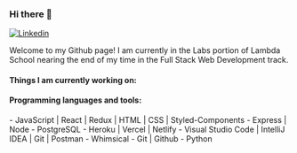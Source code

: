 ### Hi there 👋

<!--
**LizDrumm/LizDrumm** is a ✨ _special_ ✨ repository because its `README.md` (this file) appears on your GitHub profile.-->

[![Linkedin](https://img.shields.io/badge/-LinkedIn-blue?style=flat&logo=Linkedin&logoColor=white)](https://www.linkedin.com/in/elizabeth-parry/)

Welcome to my Github page! I am currently in the Labs portion of Lambda School nearing the end of my time in the Full Stack Web Development track.


#### Things I am currently working on: 


#### Programming languages and tools: 
<p>
- JavaScript | React | Redux | HTML | CSS | Styled-Components
- Express | Node
- PostgreSQL
- Heroku | Vercel | Netlify
- Visual Studio Code | IntelliJ IDEA | Git | Postman
- Whimsical
- Git | Github 
- Python
</p>
